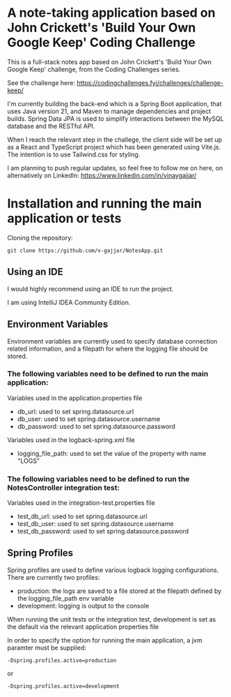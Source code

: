 # A note-taking application based on John Crickett's 'Build Your Own Google Keep' Coding Challenge

This is a full-stack notes app based on John Crickett's 'Build Your Own Google Keep' challenge, from the Coding Challenges series.

See the challenge here: https://codingchallenges.fyi/challenges/challenge-keep/

I'm currently building the back-end which is a Spring Boot application, that uses Java version 21, and Maven to manage dependencies and project builds. Spring Data JPA is used to simplify interactions between the MySQL database and the RESTful API.

When I reach the relevant step in the challege, the client side will be set up as a React and TypeScript project which has been generated using Vite.js. The intention is to use Tailwind.css for styling. 

I am planning to push regular updates, so feel free to follow me on here, on alternatively on LinkedIn: https://www.linkedin.com/in/vinaygajjar/

# Installation and running the main application or tests

Cloning the repository: 
```
git clone https://github.com/v-gajjar/NotesApp.git
```

## Using an IDE
I would highly recommend using an IDE to run the project. 

I am using IntelliJ IDEA Community Edition.


## Environment Variables
Environment variables are currently used to specify database connection related information, and a filepath for where the logging file should be stored. 

### The following variables need to be defined to run the main application:

Variables used in the application.properties file

- db_url: used to set spring.datasource.url
- db_user: used to set spring.datasource.username
- db_password: used to set spring.datasource.password

Variables used in the logback-spring.xml file

- logging_file_path: used to set the value of the property with name "LOGS"

### The following variables need to be defined to run the NotesController integration test: 

Variables used in the integration-test.properties file

- test_db_url: used to set spring.datasource.url
- test_db_user: used to set spring.datasource.username
- test_db_password: used to set spring.datasource.password

## Spring Profiles
Spring profiles are used to define various logback logging configurations. There are currently two profiles:

- production: the logs are saved to a file stored at the filepath defined by the logging_file_path env variable
- development: logging is output to the console

When running the unit tests or the integration test, development is set as the default via the relevant application properties file

In order to specify the option for running the main application, a jvm paramter must be supplied:
```
-Dspring.profiles.active=production
```
or 
```
-Dspring.profiles.active=development
```







